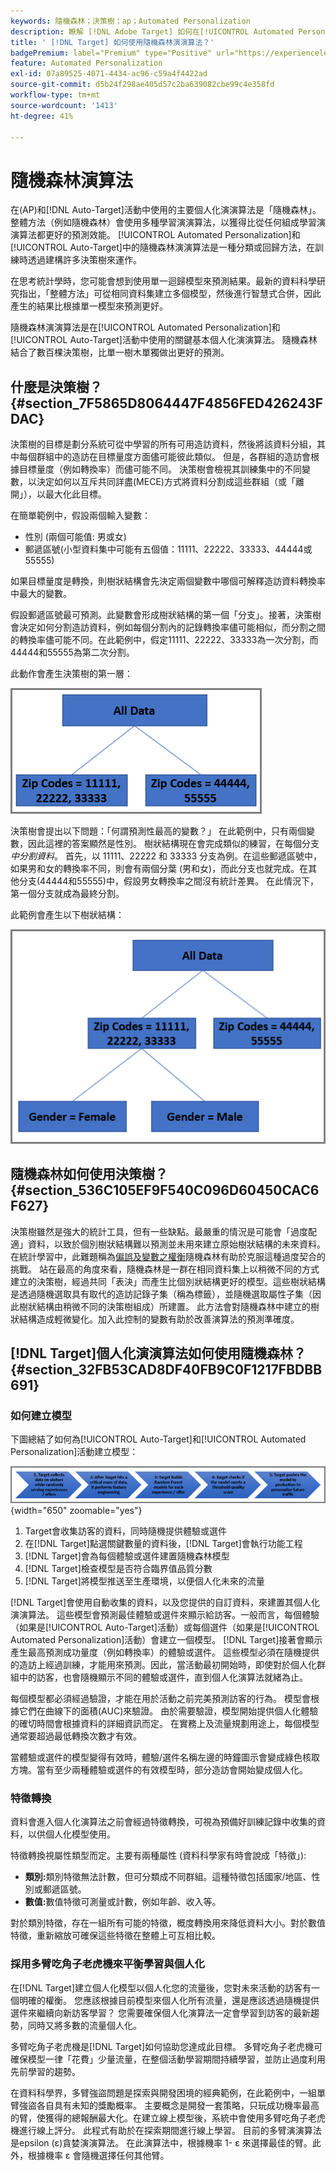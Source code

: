 ```yaml
---
keywords: 隨機森林；決策樹；ap；Automated Personalization
description: 瞭解 [!DNL Adobe Target] 如何在[!UICONTROL Automated Personalization] (AP)和[!UICONTROL Auto-Target]活動中使用隨機森林演演算法。
title: ' [!DNL Target] 如何使用隨機森林演演算法？'
badgePremium: label="Premium" type="Positive" url="https://experienceleague.adobe.com/docs/target/using/introduction/intro.html?lang=zh-Hant#premium newtab=true" tooltip="檢視Target Premium包含的內容。"
feature: Automated Personalization
exl-id: 07a89525-4071-4434-ac96-c59a4f4422ad
source-git-commit: d5b24f298ae405d57c2ba639082cbe99c4e358fd
workflow-type: tm+mt
source-wordcount: '1413'
ht-degree: 41%

---
```


# 隨機森林演算法

在(AP)和[!DNL Auto-Target]活動中使用的主要個人化演演算法是「隨機森林」。 整體方法（例如隨機森林）會使用多種學習演演算法，以獲得比從任何組成學習演演算法都更好的預測效能。 [!UICONTROL Automated Personalization]和[!UICONTROL Auto-Target]中的隨機森林演演算法是一種分類或回歸方法，在訓練時透過建構許多決策樹來運作。

在思考統計學時，您可能會想到使用單一迴歸模型來預測結果。最新的資料科學研究指出，「整體方法」可從相同資料集建立多個模型，然後進行智慧式合併，因此產生的結果比根據單一模型來預測更好。

隨機森林演演算法是在[!UICONTROL Automated Personalization]和[!UICONTROL Auto-Target]活動中使用的關鍵基本個人化演演算法。 隨機森林結合了數百棵決策樹，比單一樹木單獨做出更好的預測。

## 什麼是決策樹？ {#section_7F5865D8064447F4856FED426243FDAC}

決策樹的目標是劃分系統可從中學習的所有可用造訪資料，然後將該資料分組，其中每個群組中的造訪在目標量度方面儘可能彼此類似。 但是，各群組的造訪會根據目標量度（例如轉換率）而儘可能不同。 決策樹會檢視其訓練集中的不同變數，以決定如何以互斥共同詳盡(MECE)方式將資料分割成這些群組（或「離開」），以最大化此目標。

在簡單範例中，假設兩個輸入變數：

* 性別 (兩個可能值: 男或女)
* 郵遞區號(小型資料集中可能有五個值：11111、22222、33333、44444或55555)

如果目標量度是轉換，則樹狀結構會先決定兩個變數中哪個可解釋造訪資料轉換率中最大的變數。

假設郵遞區號最可預測。此變數會形成樹狀結構的第一個「分支」。接著，決策樹會決定如何分割造訪資料，例如每個分割內的記錄轉換率儘可能相似，而分割之間的轉換率儘可能不同。在此範例中，假定11111、22222、33333為一次分割，而44444和55555為第二次分割。

此動作會產生決策樹的第一層：

![decsion_tree_1影像](assets/decsion_tree_1.png)

決策樹會提出以下問題：「何謂預測性最高的變數？」 在此範例中，只有兩個變數，因此這裡的答案顯然是性別。 樹狀結構現在會完成類似的練習，在每個分支&#x200B;*中分割資料*。 首先，以 11111、22222 和 33333 分支為例。在這些郵遞區號中，如果男和女的轉換率不同，則會有兩個分葉 (男和女)，而此分支也就完成。在其他分支(44444和55555)中，假設男女轉換率之間沒有統計差異。 在此情況下，第一個分支就成為最終分割。

此範例會產生以下樹狀結構：

![decsion_tree_2影像](assets/decsion_tree_2.png)

## 隨機森林如何使用決策樹？ {#section_536C105EF9F540C096D60450CAC6F627}

決策樹雖然是強大的統計工具，但有一些缺點。最嚴重的情況是可能會「過度配適」資料，以致於個別樹狀結構難以預測並未用來建立原始樹狀結構的未來資料。在統計學習中，此難題稱為[偏誤及變數之權衡](https://en.wikipedia.org/wiki/Bias%E2%80%93variance_tradeoff)隨機森林有助於克服這種過度契合的挑戰。 站在最高的角度來看，隨機森林是一群在相同資料集上以稍微不同的方式建立的決策樹，經過共同「表決」而產生比個別狀結構更好的模型。這些樹狀結構是透過隨機選取具有取代的造訪記錄子集（稱為標籤），並隨機選取屬性子集（因此樹狀結構由稍微不同的決策樹組成）所建置。 此方法會對隨機森林中建立的樹狀結構造成輕微變化。加入此控制的變數有助於改善演算法的預測準確度。

## [!DNL Target]個人化演演算法如何使用隨機森林？ {#section_32FB53CAD8DF40FB9C0F1217FBDBB691}

### 如何建立模型

下圖總結了如何為[!UICONTROL Auto-Target]和[!UICONTROL Automated Personalization]活動建立模型：

![random_forest_flow圖片](assets/random_forest_flow.png){width="650" zoomable="yes"}

1. Target會收集訪客的資料，同時隨機提供體驗或選件
1. 在[!DNL Target]點選關鍵數量的資料後，[!DNL Target]會執行功能工程
1. [!DNL Target]會為每個體驗或選件建置隨機森林模型
1. [!DNL Target]檢查模型是否符合臨界值品質分數
1. [!DNL Target]將模型推送至生產環境，以便個人化未來的流量

[!DNL Target]會使用自動收集的資料，以及您提供的自訂資料，來建置其個人化演演算法。 這些模型會預測最佳體驗或選件來顯示給訪客。一般而言，每個體驗（如果是[!UICONTROL Auto-Target]活動）或每個選件（如果是[!UICONTROL Automated Personalization]活動）會建立一個模型。 [!DNL Target]接著會顯示產生最高預測成功量度（例如轉換率）的體驗或選件。 這些模型必須在隨機提供的造訪上經過訓練，才能用來預測。因此，當活動最初開始時，即使對於個人化群組中的訪客，也會隨機顯示不同的體驗或選件，直到個人化演算法就緒為止。

每個模型都必須經過驗證，才能在用於活動之前完美預測訪客的行為。 模型會根據它們在曲線下的面積(AUC)來驗證。 由於需要驗證，模型開始提供個人化體驗的確切時間會根據資料的詳細資訊而定。 在實務上及流量規劃用途上，每個模型通常要超過最低轉換次數才有效。

當體驗或選件的模型變得有效時，體驗/選件名稱左邊的時鐘圖示會變成綠色核取方塊。當有至少兩種體驗或選件的有效模型時，部分造訪會開始變成個人化。

### 特徵轉換

資料會進入個人化演算法之前會經過特徵轉換，可視為預備好訓練記錄中收集的資料，以供個人化模型使用。

特徵轉換視屬性類型而定。主要有兩種屬性 (資料科學家有時會說成「特徵」):

* **類別:**&#x200B;類別特徵無法計數，但可分類成不同群組。這種特徵包括國家/地區、性別或郵遞區號。
* **數值:**&#x200B;數值特徵可測量或計數，例如年齡、收入等。

對於類別特徵，存在一組所有可能的特徵，概度轉換用來降低資料大小。對於數值特徵，重新縮放可確保這些特徵在整體上可互相比較。

### 採用多臂吃角子老虎機來平衡學習與個人化

在[!DNL Target]建立個人化模型以個人化您的流量後，您對未來活動的訪客有一個明確的權衡。 您應該根據目前模型來個人化所有流量，還是應該透過隨機提供選件來繼續向新訪客學習？ 您需要確保個人化演算法一定會學習到訪客的最新趨勢，同時又將多數的流量個人化。

多臂吃角子老虎機是[!DNL Target]如何協助您達成此目標。 多臂吃角子老虎機可確保模型一律「花費」少量流量，在整個活動學習期間持續學習，並防止過度利用先前學習的趨勢。

在資料科學界，多臂強盜問題是探索與開發困境的經典範例，在此範例中，一組單臂強盜各自具有未知的獎勵概率。 主要概念是開發一套策略，只玩成功機率最高的臂，使獲得的總報酬最大化。在建立線上模型後，系統中會使用多臂吃角子老虎機進行線上評分。 此程式有助於在探索期間進行線上學習。 目前的多臂演演算法是epsilon (ε)貪婪演演算法。 在此演算法中，根據機率 1- ε 來選擇最佳的臂。此外，根據機率 ε 會隨機選擇任何其他臂。
